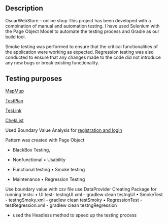 ## Description
OscarWebStore – online shop
This project has been developed with a combination of manual and automation testing. I have used Selenium with the Page Object Model to automate the testing process and Gradle as our build tool.

Smoke testing was performed to ensure that the critical functionalities of the application were working as expected. Regression testing was also conducted to ensure that any changes made to the code did not introduce any new bugs or break existing functionality.


## Testing purposes
[MapMup](https://drive.google.com/drive/u/0/folders/1pPzM9JAmvl_LC7h4RV5ptxIn0TjS0eKj)

[TestPlan](ttps://docs.google.com/spreadsheets/d/1GUaHDGnAsFCef9aW8JTgas8C2H0aqQ9cuJbIkHAsahI/edit#gid=1064942698)

[TesLink](https://testlink.telran-edu.de/index.php?caller=login&viewer=)

[ChekList](https://docs.google.com/spreadsheets/d/1GUaHDGnAsFCef9aW8JTgas8C2H0aqQ9cuJbIkHAsahI/edit#gid=1064942698)

Used Boundary Value Analysis  for [registration and login](https://docs.google.com/spreadsheets/d/1IxlSLqSF6JNzr3h7BRjnCgaxK3g10aeXICTbbwZosEM/edit#gid=732347812)

Pattern was created with Page Object
- BlackBox Testing,
- Nonfunctional
  • Usability
  
- Functional testing
  • Smoke testing
  
- Maintenance
  • Regression Testing
  
Use boundary value with csv file use DataProvider
Creating Package for running tests:
  • UI test- testngUI.xml  - gradlew clean testngUI
  • SmokeTest - testngSmoky.xml  - gradlew clean testSmoky
  • RegressionTest - testRegression.xml - gradlew clean testngRegression
- used the Headless method to speed up the testing process
